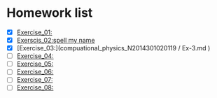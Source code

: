 # Homework list
- [x] [Exercise_01:]() 
- [x] [Exerscis_02:spell my name](https://www.zybuluo.com/zefengWu/note/505238) 
- [x] [Exercise_03:](compuational_physics_N2014301020119 / Ex-3.md ) 
- [ ] [Exercise_04:]() 
- [ ] [Exercise_05:]() 
- [ ] [Exercise_06:]() 
- [ ] [Exercise_07:]() 
- [ ] [Exercise_08:]() 
